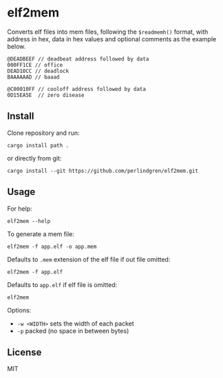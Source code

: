 # elf2mem

Converts elf files into mem files, following the `$readmemh()` format, with address in hex, data in hex values and optional comments as the example below.

```text
@DEADBEEF // deadbeat address followed by data
000FF1CE // office
DEAD10CC // deadlock
BAAAAAAD // baaad

@C00010FF // cooloff address followed by data
0D15EA5E  // zero disease  
```

## Install

Clone repository and run:

```shell
cargo install path .
```

or directly from git:

```shell
cargo install --git https://github.com/perlindgren/elf2mem.git
```

## Usage

For help:

```shell
elf2mem --help
```

To generate a mem file:

```shell
elf2mem -f app.elf -o app.mem
```

Defaults to `.mem` extension of the elf file if out file omitted:

```shell
elf2mem -f app.elf 
```

Defaults to `app.elf` if elf file is omitted:

```shell
elf2mem 
```

Options:

- `-w <WIDTH>` sets the width of each packet
- `-p` packed (no space in between bytes)
  
## License

MIT
